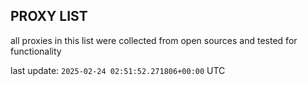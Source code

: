 ## PROXY LIST

all proxies in this list were collected from open sources and tested for functionality

last update: `2025-02-24 02:51:52.271806+00:00` UTC